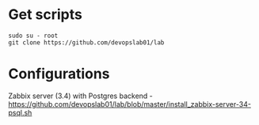 # Get scripts

````
sudo su - root
git clone https://github.com/devopslab01/lab
````

# Configurations

Zabbix server (3.4) with Postgres backend       - https://github.com/devopslab01/lab/blob/master/install_zabbix-server-34-psql.sh
